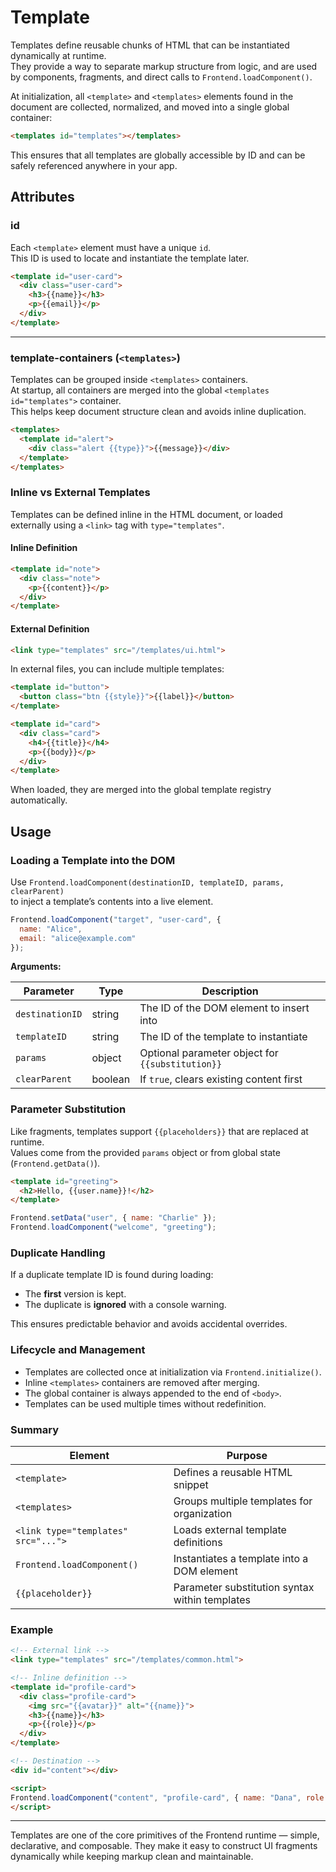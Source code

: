 # Template

Templates define reusable chunks of HTML that can be instantiated dynamically at runtime.  
They provide a way to separate markup structure from logic, and are used by components,
fragments, and direct calls to `Frontend.loadComponent()`.

At initialization, all `<template>` and `<templates>` elements found in the document are
collected, normalized, and moved into a single global container:

```html
<templates id="templates"></templates>
```

This ensures that all templates are globally accessible by ID and can be safely referenced
anywhere in your app.



## Attributes

### id

Each `<template>` element must have a unique `id`.  
This ID is used to locate and instantiate the template later.

```html
<template id="user-card">
  <div class="user-card">
    <h3>{{name}}</h3>
    <p>{{email}}</p>
  </div>
</template>
```

---

### template-containers (`<templates>`)

Templates can be grouped inside `<templates>` containers.  
At startup, all containers are merged into the global `<templates id="templates">` container.  
This helps keep document structure clean and avoids inline duplication.

```html
<templates>
  <template id="alert">
    <div class="alert {{type}}">{{message}}</div>
  </template>
</templates>
```



### Inline vs External Templates

Templates can be defined inline in the HTML document, or loaded externally
using a `<link>` tag with `type="templates"`.

#### Inline Definition

```html
<template id="note">
  <div class="note">
    <p>{{content}}</p>
  </div>
</template>
```

#### External Definition

```html
<link type="templates" src="/templates/ui.html">
```

In external files, you can include multiple templates:

```html
<template id="button">
  <button class="btn {{style}}">{{label}}</button>
</template>

<template id="card">
  <div class="card">
    <h4>{{title}}</h4>
    <p>{{body}}</p>
  </div>
</template>
```

When loaded, they are merged into the global template registry automatically.



## Usage

### Loading a Template into the DOM

Use `Frontend.loadComponent(destinationID, templateID, params, clearParent)`  
to inject a template’s contents into a live element.

```js
Frontend.loadComponent("target", "user-card", {
  name: "Alice",
  email: "alice@example.com"
});
```

**Arguments:**

| Parameter | Type | Description |
|------------|------|-------------|
| `destinationID` | string | The ID of the DOM element to insert into |
| `templateID` | string | The ID of the template to instantiate |
| `params` | object | Optional parameter object for `{{substitution}}` |
| `clearParent` | boolean | If `true`, clears existing content first |



### Parameter Substitution

Like fragments, templates support `{{placeholders}}` that are replaced at runtime.  
Values come from the provided `params` object or from global state (`Frontend.getData()`).

```html
<template id="greeting">
  <h2>Hello, {{user.name}}!</h2>
</template>
```

```js
Frontend.setData("user", { name: "Charlie" });
Frontend.loadComponent("welcome", "greeting");
```



### Duplicate Handling

If a duplicate template ID is found during loading:
- The **first** version is kept.  
- The duplicate is **ignored** with a console warning.  

This ensures predictable behavior and avoids accidental overrides.



### Lifecycle and Management

- Templates are collected once at initialization via `Frontend.initialize()`.  
- Inline `<templates>` containers are removed after merging.  
- The global container is always appended to the end of `<body>`.  
- Templates can be used multiple times without redefinition.



### Summary

| Element | Purpose |
|----------|----------|
| `<template>` | Defines a reusable HTML snippet |
| `<templates>` | Groups multiple templates for organization |
| `<link type="templates" src="...">` | Loads external template definitions |
| `Frontend.loadComponent()` | Instantiates a template into a DOM element |
| `{{placeholder}}` | Parameter substitution syntax within templates |



### Example

````html
<!-- External link -->
<link type="templates" src="/templates/common.html">

<!-- Inline definition -->
<template id="profile-card">
  <div class="profile-card">
    <img src="{{avatar}}" alt="{{name}}">
    <h3>{{name}}</h3>
    <p>{{role}}</p>
  </div>
</template>

<!-- Destination -->
<div id="content"></div>

<script>
Frontend.loadComponent("content", "profile-card", { name: "Dana", role: "Engineer", avatar: "/img/dana.png" });
</script>
````

---

Templates are one of the core primitives of the Frontend runtime —
simple, declarative, and composable.
They make it easy to construct UI fragments dynamically while keeping
markup clean and maintainable.
